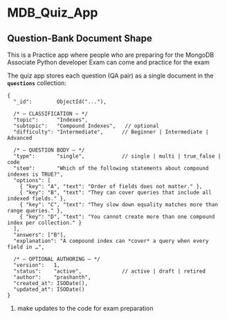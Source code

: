 # MDB_Quiz_App

## Question-Bank Document Shape

This is a Practice app where people who are preparing for the MongoDB Associate Python developer Exam can come and practice for the exam 

The quiz app stores each question (QA pair) as a single document in the **`questions`** collection:

```jsonc
{
  "_id":        ObjectId("..."),

  /* — CLASSIFICATION — */
  "topic":      "Indexes",
  "subtopic":   "Compound Indexes",   // optional
  "difficulty": "Intermediate",      // Beginner | Intermediate | Advanced

  /* — QUESTION BODY — */
  "type":       "single",            // single | multi | true_false | code
  "stem":       "Which of the following statements about compound indexes is TRUE?",
  "options": [
    { "key": "A", "text": "Order of fields does not matter." },
    { "key": "B", "text": "They can cover queries that include all indexed fields." },
    { "key": "C", "text": "They slow down equality matches more than range queries." },
    { "key": "D", "text": "You cannot create more than one compound index per collection." }
  ],
  "answers": ["B"],
  "explanation": "A compound index can *cover* a query when every field in …",

  /* — OPTIONAL AUTHORING — */
  "version":   1,
  "status":    "active",             // active | draft | retired
  "author":    "prashanth",
  "created_at": ISODate(),
  "updated_at": ISODate()
}
```

1. make updates to the code for exam preparation
